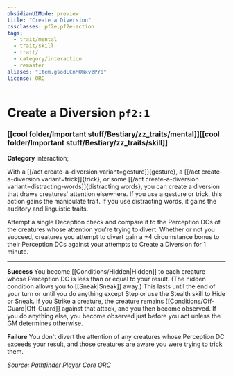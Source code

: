 ```yaml
---
obsidianUIMode: preview
title: "Create a Diversion"
cssclasses: pf2e,pf2e-action
tags:
  - trait/mental
  - trait/skill
  - trait/
  - category/interaction
  - remaster
aliases: "Item.gsodLCnMOWxvzPY0"
license: ORC
---
```

# Create a Diversion `pf2:1`

### [[cool folder/Important stuff/Bestiary/zz_traits/mental]][[cool folder/Important stuff/Bestiary/zz_traits/skill]]

**Category** interaction; 




With a [[/act create-a-diversion variant=gesture]]{gesture}, a [[/act create-a-diversion variant=trick]]{trick}, or some [[/act create-a-diversion variant=distracting-words]]{distracting words}, you can create a diversion that draws creatures' attention elsewhere. If you use a gesture or trick, this action gains the manipulate trait. If you use distracting words, it gains the auditory and linguistic traits.

Attempt a single Deception check and compare it to the Perception DCs of the creatures whose attention you're trying to divert. Whether or not you succeed, creatures you attempt to divert gain a +4 circumstance bonus to their Perception DCs against your attempts to Create a Diversion for 1 minute.

* * *

**Success** You become [[Conditions/Hidden|Hidden]] to each creature whose Perception DC is less than or equal to your result. (The hidden condition allows you to [[Sneak|Sneak]] away.) This lasts until the end of your turn or until you do anything except Step or use the Stealth skill to Hide or Sneak. If you Strike a creature, the creature remains [[Conditions/Off-Guard|Off-Guard]] against that attack, and you then become observed. If you do anything else, you become observed just before you act unless the GM determines otherwise.

**Failure** You don't divert the attention of any creatures whose Perception DC exceeds your result, and those creatures are aware you were trying to trick them.

*Source: Pathfinder Player Core*
*ORC*